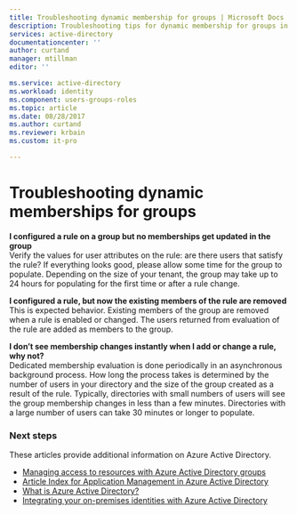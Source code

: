 ```yaml
---
title: Troubleshooting dynamic membership for groups | Microsoft Docs
description: Troubleshooting tips for dynamic membership for groups in Azure AD.
services: active-directory
documentationcenter: ''
author: curtand
manager: mtillman
editor: ''

ms.service: active-directory
ms.workload: identity
ms.component: users-groups-roles
ms.topic: article
ms.date: 08/28/2017
ms.author: curtand
ms.reviewer: krbain
ms.custom: it-pro

---
```

# Troubleshooting dynamic memberships for groups
**I configured a rule on a group but no memberships get updated in the group**<br/>Verify the values for user attributes on the rule: are there users that satisfy the rule? If everything looks good, please allow some time for the group to populate. Depending on the size of your tenant, the group may take up to 24 hours for populating for the first time or after a rule change.

**I configured a rule, but now the existing members of the rule are removed**<br/>This is expected behavior. Existing members of the group are removed when a rule is enabled or changed. The users returned from evaluation of the rule are added as members to the group.     

**I don’t see membership changes instantly when I add or change a rule, why not?**<br/>Dedicated membership evaluation is done periodically in an asynchronous background process. How long the process takes is determined by the number of users in your directory and the size of the group created as a result of the rule. Typically, directories with small numbers of users will see the group membership changes in less than a few minutes. Directories with a large number of users can take 30 minutes or longer to populate.

### Next steps
These articles provide additional information on Azure Active Directory.

* [Managing access to resources with Azure Active Directory groups](../fundamentals/active-directory-manage-groups.md)
* [Article Index for Application Management in Azure Active Directory](../active-directory-apps-index.md)
* [What is Azure Active Directory?](../fundamentals/active-directory-whatis.md)
* [Integrating your on-premises identities with Azure Active Directory](../connect/active-directory-aadconnect.md)
